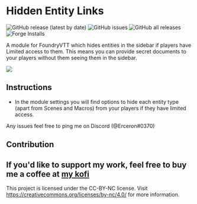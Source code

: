 # Hidden Entity Links

![GitHub release (latest by date)](https://img.shields.io/github/v/release/earlSt1/vtt-hidden-entity-links) ![GitHub issues](https://img.shields.io/github/issues-raw/earlSt1/vtt-hidden-entity-links) ![GitHub all releases](https://img.shields.io/github/downloads/earlSt1/vtt-hidden-entity-links/total) ![Forge Installs](https://img.shields.io/badge/dynamic/json?label=Forge%20Installs&query=package.installs&suffix=%25&url=https%3A%2F%2Fforge-vtt.com%2Fapi%2Fbazaar%2Fpackage%2Fhidden-entity-links)

A module for FoundryVTT which hides entities in the sidebar if players have Limited access to them. This means you can provide secret documents to your players without them seeing them in the sidebar.

![](./hidden-entity-links.gif)

## Instructions
- In the module settings you will find options to hide each entity type (apart from Scenes and Macros) from your players if they have limited access.

Any issues feel free to ping me on Discord (@Erceron#0370)


## Contribution
If you'd like to support my work, feel free to buy me a coffee at [my kofi](https://ko-fi.com/erceron) 
---

This project is licensed under the CC-BY-NC license. Visit https://creativecommons.org/licenses/by-nc/4.0/ for more information.

